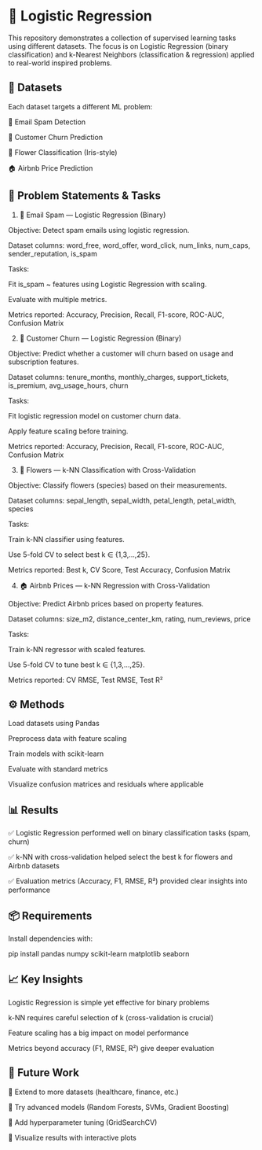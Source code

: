 # 🤖 Logistic Regression

This repository demonstrates a collection of supervised learning tasks using different datasets.
The focus is on Logistic Regression (binary classification) and k-Nearest Neighbors (classification & regression) applied to real-world inspired problems.

## 📂 Datasets

Each dataset targets a different ML problem:

📧 Email Spam Detection

👥 Customer Churn Prediction

🌸 Flower Classification (Iris-style)

🏠 Airbnb Price Prediction

## 🔹 Problem Statements & Tasks

1) 📧 Email Spam — Logistic Regression (Binary)

Objective: Detect spam emails using logistic regression.

Dataset columns:
word_free, word_offer, word_click, num_links, num_caps, sender_reputation, is_spam

Tasks:

Fit is_spam ~ features using Logistic Regression with scaling.

Evaluate with multiple metrics.

Metrics reported:
Accuracy, Precision, Recall, F1-score, ROC-AUC, Confusion Matrix

2) 👥 Customer Churn — Logistic Regression (Binary)

Objective: Predict whether a customer will churn based on usage and subscription features.

Dataset columns:
tenure_months, monthly_charges, support_tickets, is_premium, avg_usage_hours, churn

Tasks:

Fit logistic regression model on customer churn data.

Apply feature scaling before training.

Metrics reported:
Accuracy, Precision, Recall, F1-score, ROC-AUC, Confusion Matrix

3) 🌸 Flowers — k-NN Classification with Cross-Validation

Objective: Classify flowers (species) based on their measurements.

Dataset columns:
sepal_length, sepal_width, petal_length, petal_width, species

Tasks:

Train k-NN classifier using features.

Use 5-fold CV to select best k ∈ {1,3,…,25}.

Metrics reported:
Best k, CV Score, Test Accuracy, Confusion Matrix

4) 🏠 Airbnb Prices — k-NN Regression with Cross-Validation

Objective: Predict Airbnb prices based on property features.

Dataset columns:
size_m2, distance_center_km, rating, num_reviews, price

Tasks:

Train k-NN regressor with scaled features.

Use 5-fold CV to tune best k ∈ {1,3,…,25}.

Metrics reported:
CV RMSE, Test RMSE, Test R²

## ⚙️ Methods

Load datasets using Pandas

Preprocess data with feature scaling

Train models with scikit-learn

Evaluate with standard metrics

Visualize confusion matrices and residuals where applicable

## 📊 Results

✅ Logistic Regression performed well on binary classification tasks (spam, churn)

✅ k-NN with cross-validation helped select the best k for flowers and Airbnb datasets

✅ Evaluation metrics (Accuracy, F1, RMSE, R²) provided clear insights into performance

## 📦 Requirements

Install dependencies with:

pip install pandas numpy scikit-learn matplotlib seaborn


## 📈 Key Insights

Logistic Regression is simple yet effective for binary problems

k-NN requires careful selection of k (cross-validation is crucial)

Feature scaling has a big impact on model performance

Metrics beyond accuracy (F1, RMSE, R²) give deeper evaluation

## 🚀 Future Work

🔹 Extend to more datasets (healthcare, finance, etc.)

🔹 Try advanced models (Random Forests, SVMs, Gradient Boosting)

🔹 Add hyperparameter tuning (GridSearchCV)

🔹 Visualize results with interactive plots
